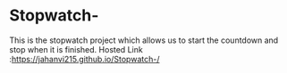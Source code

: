 # Stopwatch-
This is the stopwatch project which allows us to start the countdown and stop when it is finished.
Hosted Link :https://jahanvi215.github.io/Stopwatch-/
